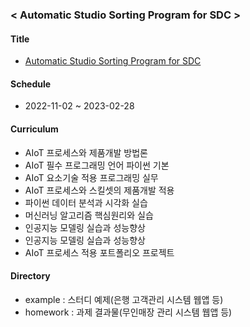 ### < Automatic Studio Sorting Program for SDC >

#### Title
- [Automatic Studio Sorting Program for SDC](https://www.sfac.or.kr/participation/application/sfac_artspace.do)

#### Schedule
- 2022-11-02 ~ 2023-02-28

#### Curriculum
- AIoT 프로세스와 제품개발 방법론
- AIoT 필수 프로그래밍 언어 파이썬 기본
- AIoT 요소기술 적용 프로그래밍 실무
- AIoT 프로세스와 스킬셋의 제품개발 적용
- 파이썬 데이터 분석과 시각화 실습
- 머신러닝 알고리즘 핵심원리와 실습
- 인공지능 모델링 실습과 성능향상
- 인공지능 모델링 실습과 성능향상
- AIoT 프로세스 적용 포트폴리오 프로젝트

#### Directory
- example : 스터디 예제(은행 고객관리 시스템 웹앱 등)
- homework : 과제 결과물(무인매장 관리 시스템 웹앱 등)
